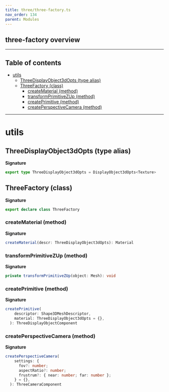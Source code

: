 ```yaml
---
title: three/three-factory.ts
nav_order: 134
parent: Modules
---
```


## three-factory overview

---

<h2 class="text-delta">Table of contents</h2>

- [utils](#utils)
  - [ThreeDisplayObject3dOpts (type alias)](#threedisplayobject3dopts-type-alias)
  - [ThreeFactory (class)](#threefactory-class)
    - [createMaterial (method)](#creatematerial-method)
    - [transformPrimitiveZUp (method)](#transformprimitivezup-method)
    - [createPrimitive (method)](#createprimitive-method)
    - [createPerspectiveCamera (method)](#createperspectivecamera-method)

---

# utils

## ThreeDisplayObject3dOpts (type alias)

**Signature**

```ts
export type ThreeDisplayObject3dOpts = DisplayObject3dOpts<Texture>
```

## ThreeFactory (class)

**Signature**

```ts
export declare class ThreeFactory
```

### createMaterial (method)

**Signature**

```ts
createMaterial(descr: ThreeDisplayObject3dOpts): Material
```

### transformPrimitiveZUp (method)

**Signature**

```ts
private transformPrimitiveZUp(object: Mesh): void
```

### createPrimitive (method)

**Signature**

```ts
createPrimitive(
    descriptor: Shape3DMeshDescriptor,
    material: ThreeDisplayObject3dOpts = {},
  ): ThreeDisplayObjectComponent
```

### createPerspectiveCamera (method)

**Signature**

```ts
createPerspectiveCamera(
    settings: {
      fov?: number;
      aspectRatio?: number;
      frustrum?: { near: number; far: number };
    } = {},
  ): ThreeCameraComponent
```
